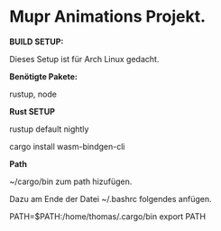 # Mupr Animations Projekt.

**BUILD SETUP:**

Dieses Setup ist für Arch Linux gedacht.

**Benötigte Pakete:**

rustup, node

**Rust SETUP**

rustup default nightly

cargo install wasm-bindgen-cli

**Path**

~/cargo/bin zum path hizufügen.

Dazu am Ende der Datei ~/.bashrc folgendes anfügen.

PATH=$PATH:/home/thomas/.cargo/bin
export PATH
